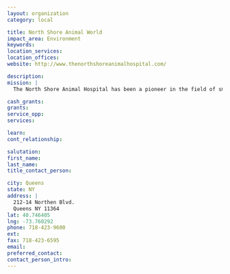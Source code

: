 ```yaml
---
layout: organization
category: local

title: North Shore Animal World
impact_area: Environment
keywords: 
location_services: 
location_offices: 
website: http://www.thenorthshoreanimalhospital.com/

description: 
mission: |
  The North Shore Animal Hospital has been a pioneer in the field of small animal veterinary care, serving Bayside, Flushing, Whitestone and the greater Queens NY area for over 65 years.

cash_grants: 
grants: 
service_opp: 
services: 

learn: 
cont_relationship: 

salutation: 
first_name: 
last_name: 
title_contact_person: 

city: Queens
state: NY
address: |
  212-14 Northen Blvd.     
  Queens NY 11364
lat: 40.746405
lng: -73.760292
phone: 718-423-9600
ext: 
fax: 718-423-6595
email: 
preferred_contact: 
contact_person_intro: 
---
```

